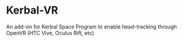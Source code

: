 # Kerbal-VR
An add-on for Kerbal Space Program to enable head-tracking through OpenVR (HTC Vive, Oculus Rift, etc)
